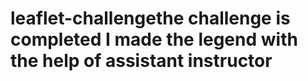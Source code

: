 # leaflet-challengethe challenge is completed I made the legend with the help of assistant instructor 
